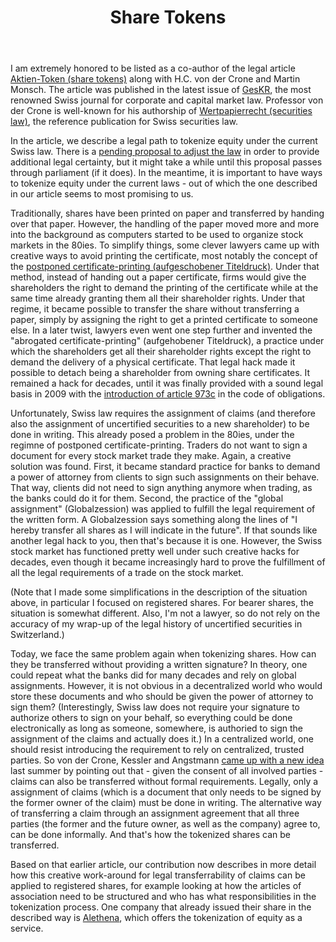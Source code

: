 ﻿---
layout: post
title: Share Tokens
description: How to legally structure share tokens under Swiss law.
---
I am extremely honored to be listed as a co-author of the legal article <a href="/2019-04-05-Aktientoken.pdf">Aktien-Token (share tokens)</a> along with H.C. von der Crone and Martin Monsch. The article was published in the latest issue of <a href="https://www.geskr.ch/zeitschrift/GesKR-Shop-Previous-Issues/geskr-01-2019-de.html">GesKR</a>, the most renowned Swiss journal for corporate and capital market law. Professor von der Crone is well-known for his authorship of <a href="https://www.staempfliverlag.com/detail/ISBN-9783727288920">Wertpapierrecht (securities law)</a>, the reference publication for Swiss securities law.

In the article, we describe a legal path to tokenize equity under the current Swiss law. There is a <a href="https://www.sif.admin.ch/sif/en/home/dokumentation/medienmitteilungen/medienmitteilungen.msg-id-74420.html">pending proposal to adjust the law</a> in order to provide additional legal certainty, but it might take a while until this proposal passes through parliament (if it does). In the meantime, it is important to have ways to tokenize equity under the current laws - out of which the one described in our article seems to most promising to us.

Traditionally, shares have been printed on paper and transferred by handing over that paper. However, the handling of the paper moved more and more into the background as computers started to be used to organize stock markets in the 80ies. To simplify things, some clever lawyers came up with creative ways to avoid printing the certificate, most notably the concept of the <a href="https://www.forstmoser.ch/publications/articles/1987-namenaktien.pdf">postponed certificate-printing (aufgeschobener Titeldruck)</a>. Under that method, instead of handing out a paper certificate, firms would give the shareholders the right to demand the printing of the certificate while at the same time already granting them all their shareholder rights. Under that regime, it became possible to transfer the share without transferring a paper, simply by assigning the right to get a printed certificate to someone else. In a later twist, lawyers even went one step further and invented the "abrogated certificate-printing" (aufgehobener Titeldruck), a practice under which the shareholders get all their shareholder rights except the right to demand the delivery of a physical certificate. That legal hack made it possible to detach being a shareholder from owning share certificates. It remained a hack for decades, until it was finally provided with a sound legal basis in 2009 with the <a href="https://www.admin.ch/opc/de/official-compilation/2009/3577.pdf">introduction of article 973c</a> in the code of obligations.

Unfortunately, Swiss law requires the assignment of claims (and therefore also the assignment of uncertified securities to a new shareholder) to be done in writing. This already posed a problem in the 80ies, under the regimne of postponed certificate-printing. Traders do not want to sign a document for every stock market trade they make. Again, a creative solution was found. First, it became standard practice for banks to demand a power of attorney from clients to sign such assignments on their behave. That way, clients did not need to sign anything anymore when trading, as the banks could do it for them. Second, the practice of the "global assignment" (Globalzession) was applied to fulfill the legal requirement of the written form. A Globalzession says something along the lines of "I hereby transfer all shares as I will indicate in the future". If that sounds like another legal hack to you, then that's because it is one. However, the Swiss stock market has functioned pretty well under such creative hacks for decades, even though it became increasingly hard to prove the fulfillment of all the legal requirements of a trade on the stock market.

(Note that I made some simplifications in the description of the situation above, in particular I focused on registered shares. For bearer shares, the situation is somewhat different. Also, I'm not a lawyer, so do not rely on the accuracy of my wrap-up of the legal history of uncertified securities in Switzerland.)

Today, we face the same problem again when tokenizing shares. How can they be transferred without providing a written signature? In theory, one could repeat what the banks did for many decades and rely on global assignments. However, it is not obvious in a decentralized world who would store these documents and who should be given the power of attorney to sign them? (Interestingly, Swiss law does not require your signature to authorize others to sign on your behalf, so everything could be done electronically as long as someone, somewhere, is authoried to sign the assignment of the claims and actually does it.) In a centralized world, one should resist introducing the requirement to rely on centralized, trusted parties. So von der Crone, Kessler and Angstmann <a href="https://www.ius.uzh.ch/dam/jcr:389cbd0f-b034-43dd-882c-e8447056ab52/von%20der%20Crone,%20Kessler,%20Angstmann,%20Token%20in%20der%20Blockchain,%20SJZ%20114%20(201....pdf">came up with a new idea</a> last summer by pointing out that - given the consent of all involved parties - claims can also be transferred without formal requirements. Legally, only a assignment of claims (which is a document that only needs to be signed by the former owner of the claim) must be done in writing. The alternative way of transferring a claim through an assignment agreement that all three parties (the former and the future owner, as well as the company) agree to, can be done informally. And that's how the tokenized shares can be transferred.

Based on that earlier article, our contribution now describes in more detail how this creative work-around for legal transferrability of claims can be applied to registered shares, for example looking at how the articles of association need to be structured and who has what responsibilities in the tokenization process. One company that already issued their share in the described way is <a href="https://alethena.com">Alethena</a>, which offers the tokenization of equity as a service.
